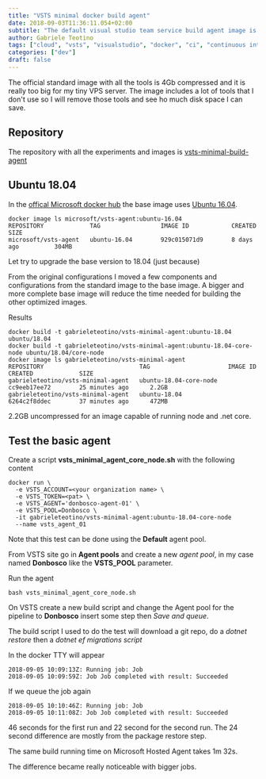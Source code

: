 ```yaml
---
title: "VSTS minimal docker build agent"
date: 2018-09-03T11:36:11.054+02:00
subtitle: "The default visual studio team service build agent image is too big. By removing some unused tools let's see if we can limit the size."
author: Gabriele Teotino
tags: ["cloud", "vsts", "visualstudio", "docker", "ci", "continuous integration"]
categories: ["dev"]
draft: false
---
```


The official standard image with all the tools is 4Gb compressed and it is really too big for my tiny VPS server. The image includes a lot of tools that I don't use so I will remove those tools and see ho much disk space I can save.

<!--more-->

## Repository

The repository with all the experiments and images is [vsts-minimal-build-agent](https://github.com/gabrieleteotino/vsts-minimal-build-agent)

## Ubuntu 18.04

In the [offical Microsoft docker hub](https://hub.docker.com/r/microsoft/vsts-agent/) the base image uses [Ubuntu 16.04](https://github.com/Microsoft/vsts-agent-docker/blob/master/ubuntu/16.04/Dockerfile).

```shell
docker image ls microsoft/vsts-agent:ubuntu-16.04
REPOSITORY             TAG                 IMAGE ID            CREATED             SIZE
microsoft/vsts-agent   ubuntu-16.04        929c015071d9        8 days ago          304MB
```

Let try to upgrade the base version to 18.04 (just because)

From the original configurations I moved a few components and configurations from the standard image to the base image. A bigger and more complete base image will reduce the time needed for building the other optimized images.

Results

```shell
docker build -t gabrieleteotino/vsts-minimal-agent:ubuntu-18.04 ubuntu/18.04
docker build -t gabrieleteotino/vsts-minimal-agent:ubuntu-18.04-core-node ubuntu/18.04/core-node
docker image ls gabrieleteotino/vsts-minimal-agent
REPOSITORY                           TAG                      IMAGE ID            CREATED             SIZE
gabrieleteotino/vsts-minimal-agent   ubuntu-18.04-core-node   cc9eeb17ee72        25 minutes ago      2.2GB
gabrieleteotino/vsts-minimal-agent   ubuntu-18.04             6264c2f8ddec        37 minutes ago      472MB
```

2.2GB uncompressed for an image capable of running node and .net core.

## Test the basic agent

Create a script **vsts_minimal_agent_core_node.sh** with the following content

```shell
docker run \
  -e VSTS_ACCOUNT=<your organization name> \
  -e VSTS_TOKEN=<pat> \
  -e VSTS_AGENT='donbosco-agent-01' \
  -e VSTS_POOL=Donbosco \
  -it gabrieleteotino/vsts-minimal-agent:ubuntu-18.04-core-node
  --name vsts_agent_01
```

Note that this test can be done using the **Default** agent pool.

From VSTS site go in **Agent pools** and create a new *agent pool*, in my case named **Donbosco** like the **VSTS_POOL** parameter.

Run the agent

```shell
bash vsts_minimal_agent_core_node.sh
```

On VSTS create a new build script and change the Agent pool for the pipeline to **Donbosco** insert some step then *Save and queue*.

The build script I used to do the test will download a git repo, do a *dotnet restore* then a *dotnet ef migrations script*

In the docker TTY will appear

```shell
2018-09-05 10:09:13Z: Running job: Job
2018-09-05 10:09:59Z: Job Job completed with result: Succeeded
```

If we queue the job again
```shell
2018-09-05 10:10:46Z: Running job: Job
2018-09-05 10:11:08Z: Job Job completed with result: Succeeded
```

46 seconds for the first run and 22 second for the second run. The 24 second difference are mostly from the package restore step.

The same build running time on Microsoft Hosted Agent takes 1m 32s.

The difference became really noticeable with bigger jobs.
